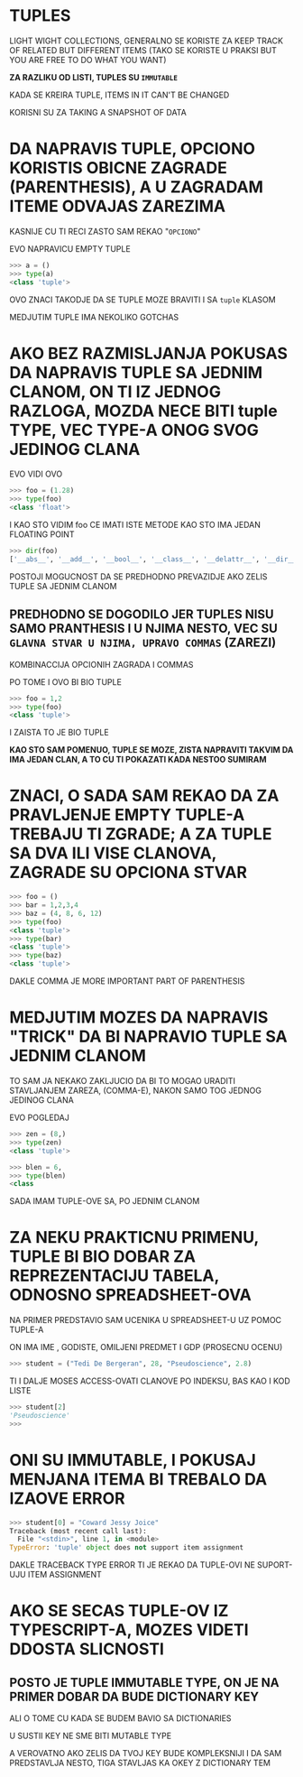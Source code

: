 # TUPLES

LIGHT WIGHT COLLECTIONS, GENERALNO SE KORISTE ZA KEEP TRACK OF RELATED BUT DIFFERENT ITEMS (TAKO SE KORISTE U PRAKSI BUT YOU ARE FREE TO DO WHAT YOU WANT)

**ZA RAZLIKU OD LISTI, TUPLES SU `IMMUTABLE`**

KADA SE KREIRA TUPLE, ITEMS IN IT CAN'T BE CHANGED

KORISNI SU ZA TAKING A SNAPSHOT OF DATA

# DA NAPRAVIS TUPLE, OPCIONO KORISTIS OBICNE ZAGRADE (PARENTHESIS), A U ZAGRADAM ITEME ODVAJAS ZAREZIMA

KASNIJE CU TI RECI ZASTO SAM REKAO "`OPCIONO`"

EVO NAPRAVICU EMPTY TUPLE

```py
>>> a = ()
>>> type(a)
<class 'tuple'>

```

OVO ZNACI TAKODJE DA SE TUPLE MOZE BRAVITI I SA `tuple` KLASOM

MEDJUTIM TUPLE IMA NEKOLIKO GOTCHAS

# AKO BEZ RAZMISLJANJA POKUSAS DA NAPRAVIS TUPLE SA JEDNIM CLANOM, ON TI IZ JEDNOG RAZLOGA, MOZDA NECE BITI tuple TYPE, VEC TYPE-A ONOG SVOG JEDINOG CLANA

EVO VIDI OVO

```py
>>> foo = (1.28)
>>> type(foo)
<class 'float'>
```

I KAO STO VIDIM foo CE IMATI ISTE METODE KAO STO IMA JEDAN FLOATING POINT

```py
>>> dir(foo)
['__abs__', '__add__', '__bool__', '__class__', '__delattr__', '__dir__', '__divmod__', '__doc__', '__eq__', '__float__', '__floordiv__', '__format__', '__ge__', '__getattribute__', '__getformat__', '__getnewargs__', '__gt__', '__hash__', '__init__', '__init_subclass__', '__int__', '__le__', '__lt__', '__mod__', '__mul__', '__ne__', '__neg__', '__new__', '__pos__', '__pow__', '__radd__', '__rdivmod__', '__reduce__', '__reduce_ex__', '__repr__', '__rfloordiv__', '__rmod__', '__rmul__', '__round__', '__rpow__', '__rsub__', '__rtruediv__', '__set_format__', '__setattr__', '__sizeof__', '__str__', '__sub__', '__subclasshook__', '__truediv__', '__trunc__', 'as_integer_ratio', 'conjugate', 'fromhex', 'hex', 'imag', 'is_integer', 'real']
```

POSTOJI MOGUCNOST DA SE PREDHODNO PREVAZIDJE AKO ZELIS TUPLE SA JEDNIM CLANOM

## PREDHODNO SE DOGODILO JER TUPLES NISU SAMO PRANTHESIS I U NJIMA NESTO, VEC SU `GLAVNA STVAR U NJIMA, UPRAVO COMMAS` (ZAREZI)

KOMBINACCIJA OPCIONIH ZAGRADA I COMMAS

PO TOME I OVO BI BIO TUPLE

```py
>>> foo = 1,2
>>> type(foo)
<class 'tuple'> 
```

I ZAISTA TO JE BIO TUPLE

**KAO STO SAM POMENUO, TUPLE SE MOZE, ZISTA NAPRAVITI TAKVIM DA IMA JEDAN CLAN, A TO CU TI POKAZATI KADA NESTOO SUMIRAM**

# ZNACI, O SADA SAM REKAO DA ZA PRAVLJENJE EMPTY TUPLE-A TREBAJU TI ZGRADE; A ZA TUPLE SA DVA ILI VISE CLANOVA, ZAGRADE SU OPCIONA STVAR

```py
>>> foo = ()
>>> bar = 1,2,3,4
>>> baz = (4, 8, 6, 12)
>>> type(foo)
<class 'tuple'>
>>> type(bar)
<class 'tuple'>
>>> type(baz)
<class 'tuple'>
```

DAKLE COMMA JE MORE IMPORTANT PART OF PARENTHESIS

# MEDJUTIM MOZES DA NAPRAVIS "TRICK" DA BI NAPRAVIO TUPLE SA JEDNIM CLANOM

TO SAM JA NEKAKO ZAKLJUCIO DA BI TO MOGAO URADITI STAVLJANJEM ZAREZA, (COMMA-E), NAKON SAMO TOG JEDNOG JEDINOG CLANA

EVO POGLEDAJ

```py
>>> zen = (8,)
>>> type(zen)
<class 'tuple'>

>>> blen = 6,
>>> type(blen)
<class
```

SADA IMAM TUPLE-OVE SA, PO JEDNIM CLANOM

# ZA NEKU PRAKTICNU PRIMENU, TUPLE BI BIO DOBAR ZA REPREZENTACIJU TABELA, ODNOSNO SPREADSHEET-OVA

NA PRIMER PREDSTAVIO SAM UCENIKA U SPREADSHEET-U UZ POMOC TUPLE-A

ON IMA IME , GODISTE, OMILJENI PREDMET I GDP (PROSECNU OCENU)

```py
>>> student = ("Tedi De Bergeran", 28, "Pseudoscience", 2.8)
```

TI I DALJE MOSES ACCESS-OVATI CLANOVE PO INDEKSU, BAS KAO I KOD LISTE

```py
>>> student[2]
'Pseudoscience'
>>> 
```

# ONI SU IMMUTABLE, I POKUSAJ MENJANA ITEMA BI TREBALO DA IZAOVE ERROR

```py
>>> student[0] = "Coward Jessy Joice"
Traceback (most recent call last):
  File "<stdin>", line 1, in <module>
TypeError: 'tuple' object does not support item assignment
```

DAKLE TRACEBACK TYPE ERROR TI JE REKAO DA TUPLE-OVI NE SUPORT-UJU ITEM ASSIGNMENT

# AKO SE SECAS TUPLE-OV IZ TYPESCRIPT-A, MOZES VIDETI DDOSTA SLICNOSTI

## POSTO JE TUPLE IMMUTABLE TYPE, ON JE NA PRIMER DOBAR DA BUDE DICTIONARY KEY

ALI O TOME CU KADA SE BUDEM BAVIO SA DICTIONARIES

U SUSTII KEY NE SME BITI MUTABLE TYPE

A VEROVATNO AKO ZELIS DA TVOJ KEY BUDE KOMPLEKSNIJI I DA SAM PREDSTAVLJA NESTO, TIGA STAVLJAS KA OKEY Z DICTIONARY TEM